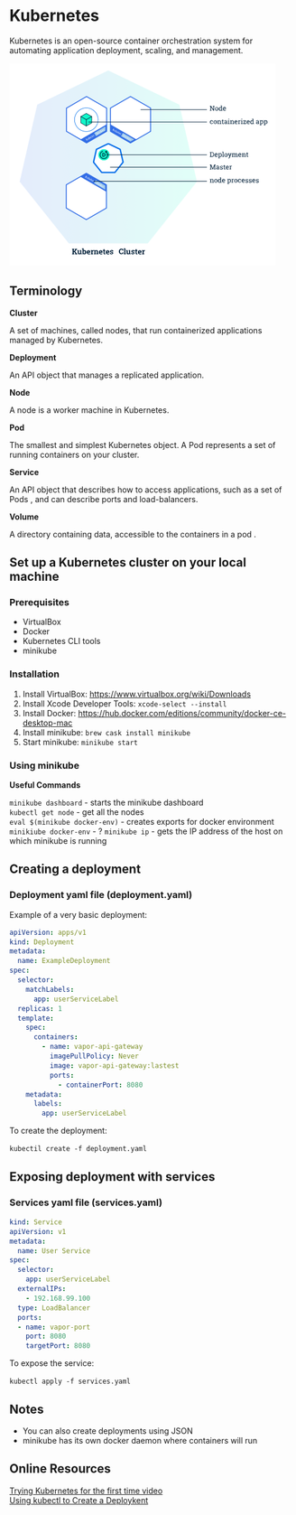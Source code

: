 # Kubernetes

Kubernetes is an open-source container orchestration system for automating application deployment, scaling, and management.

![kubernetes-deployment](https://github.com/rynaardb/TIL/blob/master/containerization/images/kubernetes-deployment.png?raw=true)

## Terminology

**Cluster**

A set of machines, called nodes, that run containerized applications managed by Kubernetes.

**Deployment**

An API object that manages a replicated application.

**Node**

A node is a worker machine in Kubernetes.

**Pod**

The smallest and simplest Kubernetes object. A Pod represents a set of running containers on your cluster.

**Service**

An API object that describes how to access applications, such as a set of Pods , and can describe ports and load-balancers.

**Volume**

A directory containing data, accessible to the containers in a pod .

## Set up a Kubernetes cluster on your local machine

### Prerequisites

* VirtualBox
* Docker
* Kubernetes CLI tools
* minikube

### Installation

1. Install VirtualBox: https://www.virtualbox.org/wiki/Downloads
2. Install Xcode Developer Tools: `xcode-select --install`
3. Install Docker: https://hub.docker.com/editions/community/docker-ce-desktop-mac
4. Install minikube: `brew cask install minikube`
5. Start minikube: `minikube start`

### Using minikube

**Useful Commands**

`minikube dashboard` - starts the minikube dashboard\
`kubectl get node` - get all the nodes\
`eval $(minikube docker-env)` - creates exports for docker environment \
`minikiube docker-env` - ?
`minikube ip` - gets the IP address of the host on which minikube is running

## Creating a deployment

### Deployment yaml file (deployment.yaml)

Example of a very basic deployment:

```yaml
apiVersion: apps/v1
kind: Deployment
metadata:
  name: ExampleDeployment
spec:
  selector:
    matchLabels:
      app: userServiceLabel
  replicas: 1
  template:
    spec:
      containers:
        - name: vapor-api-gateway
          imagePullPolicy: Never
          image: vapor-api-gateway:lastest
          ports:
            - containerPort: 8080
    metadata:
      labels:
        app: userServiceLabel
```
To create the deployment:

`kubectil create -f deployment.yaml`

## Exposing deployment with services

### Services yaml file (services.yaml)

```yaml
kind: Service
apiVersion: v1
metadata:
  name: User Service
spec:
  selector:
    app: userServiceLabel
  externalIPs:
    - 192.168.99.100
  type: LoadBalancer
  ports:
  - name: vapor-port
    port: 8080
    targetPort: 8080
```

To expose the service:

`kubectl apply -f services.yaml`

## Notes

* You can also create deployments using JSON
* minikube has its own docker daemon where containers will run

## Online Resources

[Trying Kubernetes for the first time video](https://www.youtube.com/watch?v=ZSuh_nNPGls)\
[Using kubectl to Create a Deploykent](https://kubernetes.io/docs/tutorials/kubernetes-basics/deploy-app/deploy-intro/)